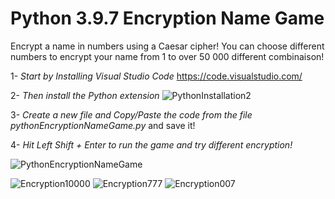 # Python 3.9.7 Encryption Name Game

Encrypt a name in numbers using a Caesar cipher!
You can choose different numbers to encrypt your name from 1 to over 50 000 different combinaison! 

1- *Start by Installing Visual Studio Code* 
https://code.visualstudio.com/

2- *Then install the Python extension*
![PythonInstallation2](https://user-images.githubusercontent.com/55941045/138540105-3f652706-a6ff-4fa1-844d-0cef54604e3e.png)

3- *Create a new file and Copy/Paste the code from the file pythonEncryptionNameGame.py* and save it!

4- *Hit Left Shift + Enter to run the game and try different encryption!*

![PythonEncryptionNameGame](https://user-images.githubusercontent.com/55941045/138540904-58173339-a0f7-49db-8a65-99a21f982b78.png)


![Encryption10000](https://user-images.githubusercontent.com/55941045/138541020-b2cdab00-b4c1-4507-962a-d4035e743b53.png)
![Encryption777](https://user-images.githubusercontent.com/55941045/138541023-91053444-d289-41bc-bb81-ae53a4151f98.png)
![Encryption007](https://user-images.githubusercontent.com/55941045/138541025-49aab1d5-f3da-4388-a279-e64a762c4a8a.png)
